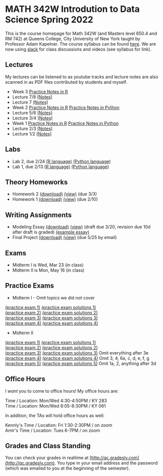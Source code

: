 # MATH 342W Introdution to Data Science Spring 2022

This is the course homepage for Math 342W (and Masters level 650.4 and RM 742) at Queens College, City University of New York taught by Professor Adam Kapelner. The course syllabus can be found [here](https://github.com/kapelner/QC_Math_342W_Spring_2022/blob/master/syllabus/syllabus.pdf). We are now using [slack](https://slack.com/) for class discussions and videos (see syllabus for link).

## Lectures

My lectures can be listened to as youtube tracks and lecture notes are also scanned in as PDF files contributed by students and myself.

<!--
* Lecture 25 video from last year's meeting on slack
  - [Practice Notes](https://github.com/kapelner/QC_Math_342W_Spring_2022/blob/master/practice_lectures/lec25.Rmd)
  - Theory Notes [(Prof)](https://github.com/kapelner/QC_Math_342W_Spring_2022/blob/master/lectures/lec25kap.pdf)
* Lecture 24 video from last year's meeting on slack
  - [Practice Notes](https://github.com/kapelner/QC_Math_342W_Spring_2022/blob/master/practice_lectures/lec24.Rmd)
  - Theory Notes [(Prof)](https://github.com/kapelner/QC_Math_342W_Spring_2022/blob/master/lectures/lec24kap.pdf)
* Lecture 23 video from last year's meeting on slack
  - [Practice Notes](https://github.com/kapelner/QC_Math_342W_Spring_2022/blob/master/practice_lectures/lec23.Rmd)
  - Theory Notes [(Prof)](https://github.com/kapelner/QC_Math_342W_Spring_2022/blob/master/lectures/lec23kap.pdf)
* Lecture 22 video from last year's meeting on slack
  - [Practice Notes](https://github.com/kapelner/QC_Math_342W_Spring_2022/blob/master/practice_lectures/lec22.Rmd)
  - Theory Notes [(Prof)](https://github.com/kapelner/QC_Math_342W_Spring_2022/blob/master/lectures/lec22kap.pdf)
* Lecture 21 video from last year's meeting on slack
  - [Practice Notes](https://github.com/kapelner/QC_Math_342W_Spring_2022/blob/master/practice_lectures/lec21.Rmd)
  - Theory Notes [(Prof)](https://github.com/kapelner/QC_Math_342W_Spring_2022/blob/master/lectures/lec21kap.pdf)
* Lecture 20 video from last year's meeting on slack
  - [Practice Notes](https://github.com/kapelner/QC_Math_342W_Spring_2022/blob/master/practice_lectures/lec20.Rmd)
  - Theory Notes [(Prof)](https://github.com/kapelner/QC_Math_342W_Spring_2022/blob/master/lectures/lec20kap.pdf)
* Lecture 19 video from last year's meeting on slack
  - [Practice Notes](https://github.com/kapelner/QC_Math_342W_Spring_2022/blob/master/practice_lectures/lec19.Rmd)
  - Theory Notes [(Prof)](https://github.com/kapelner/QC_Math_342W_Spring_2022/blob/master/lectures/lec19kap.pdf) [(Kennly Weerasinghe)](https://github.com/wskennly/QC_Math_342W_Spring_2022/blob/master/lectures/lec19weerasinghe.pdf)
* Lecture 18 video from last year's meeting on slack
  - [Practice Notes](https://github.com/kapelner/QC_Math_342W_Spring_2022/blob/master/practice_lectures/lec18.Rmd)
* Lecture 17 video from last year's meeting on slack
  - [Practice Notes](https://github.com/kapelner/QC_Math_342W_Spring_2022/blob/master/practice_lectures/lec17.Rmd)
  - Theory Notes [(Prof)](https://github.com/kapelner/QC_Math_342W_Spring_2022/blob/master/lectures/lec17kap.pdf) [(Kennly Weerasinghe)](https://github.com/wskennly/QC_Math_342W_Spring_2022/blob/master/lectures/lec17weerasinghe.pdf)
* Lecture 16 video from last year's meeting on slack
  - [Practice Notes](https://github.com/kapelner/QC_Math_342W_Spring_2022/blob/master/practice_lectures/lec16.Rmd)
  - Theory Notes [(Prof)](https://github.com/kapelner/QC_Math_342W_Spring_2022/blob/master/lectures/lec16kap.pdf) [(Kennly Weerasinghe)](https://github.com/wskennly/QC_Math_342W_Spring_2022/blob/master/lectures/lec16weerasinghe.pdf)
* Review 1 video from last year's meeting on slack [(Prof)](https://github.com/kapelner/QC_Math_342W_Spring_2022/blob/master/lectures/review1.pdf)
* Lecture 15 video from last year's meeting on slack
  - [Practice Notes](https://github.com/kapelner/QC_Math_342W_Spring_2022/blob/master/practice_lectures/lec15.Rmd)
* Lecture 14 video from last year's meeting on slack
  - [Practice Notes](https://github.com/kapelner/QC_Math_342W_Spring_2022/blob/master/practice_lectures/lec14.Rmd)
  - Theory Notes [(Prof)](https://github.com/kapelner/QC_Math_342W_Spring_2022/blob/master/lectures/lec14kap.pdf) [(Enoch Kim)](https://github.com/derpnoch/QC_Math_342W_Spring_2022/blob/master/lectures/lec14kim.pdf) [(Kennly Weerasinghe)](https://github.com/wskennly/QC_Math_342W_Spring_2022/blob/master/lectures/lec14weerasinghe.pdf) [(Brendan Gubbins)](https://github.com/brendangubbins/QC_Math_342W_Spring_2022/blob/master/lectures/lec14gubbins.pdf)
* Lecture 13 video from last year's meeting on slack
  - [Practice Notes](https://github.com/kapelner/QC_Math_342W_Spring_2022/blob/master/practice_lectures/lec13.Rmd)
  - Theory Notes [(Prof)](https://github.com/kapelner/QC_Math_342W_Spring_2022/blob/master/lectures/lec13kap.pdf) [(Enoch Kim)](https://github.com/derpnoch/QC_Math_342W_Spring_2022/blob/master/lectures/lec13kim.pdf) [(Brendan Gubbins)](https://github.com/brendangubbins/QC_Math_342W_Spring_2022/blob/master/lectures/lec13gubbins.pdf) [(Kennly Weerasinghe)](https://github.com/wskennly/QC_Math_342W_Spring_2022/blob/master/lectures/lec13weerasinghe.pdf)
* Lecture 12 video from last year's meeting on slack
  - [Practice Notes](https://github.com/kapelner/QC_Math_342W_Spring_2022/blob/master/practice_lectures/lec12.Rmd)
  - Theory Notes [(Prof)](https://github.com/kapelner/QC_Math_342W_Spring_2022/blob/master/lectures/lec12kap.pdf) [(Enoch Kim)](https://github.com/derpnoch/QC_Math_342W_Spring_2022/blob/master/lectures/lec12kim.pdf) [(Brendan Gubbins)](https://github.com/brendangubbins/QC_Math_342W_Spring_2022/blob/master/lectures/lec12gubbins.pdf)
* Lecture 11 video from last year's meeting on slack
  - [Practice Notes](https://github.com/kapelner/QC_Math_342W_Spring_2022/blob/master/practice_lectures/lec11.Rmd)
  - Theory Notes [(Prof)](https://github.com/kapelner/QC_Math_342W_Spring_2022/blob/master/lectures/lec11kap.pdf) [(Enoch Kim)](https://github.com/derpnoch/QC_Math_342W_Spring_2022/blob/master/lectures/lec11kim.pdf) [(Brendan Gubbins)](https://github.com/brendangubbins/QC_Math_342W_Spring_2022/blob/master/lectures/lec11gubbins.pdf) [(Alexis Montes)](https://github.com/AlexNYC25/QC_Math_342W_Spring_2022/blob/master/lectures/lec11montes.pdf)
* Lecture 10 video from last year's meeting on slack
  - [Practice Notes](https://github.com/kapelner/QC_Math_342W_Spring_2022/blob/master/practice_lectures/lec10.Rmd)
  - Theory Notes [(Prof)](https://github.com/kapelner/QC_Math_342W_Spring_2022/blob/master/lectures/lec10kap.pdf) [(Enoch Kim)](https://github.com/derpnoch/QC_Math_342W_Spring_2022/blob/master/lectures/lec10kim.pdf) [(Kennly Weerasinghe)](https://github.com/wskennly/QC_Math_342W_Spring_2022/blob/master/lectures/lec10weerasinghe.pdf) [(Brendan Gubbins)](https://github.com/brendangubbins/QC_Math_342W_Spring_2022/blob/master/lectures/lec10gubbins.pdf) [(Alexis Montes)](https://github.com/AlexNYC25/QC_Math_342W_Spring_2022/blob/master/lectures/lec10montes.pdf)
* Lecture 9 video from last year's meeting on slack
  - [Practice Notes](https://github.com/kapelner/QC_Math_342W_Spring_2022/blob/master/practice_lectures/lec09.Rmd) 
  - Theory Notes [(Prof)](https://github.com/kapelner/QC_Math_342W_Spring_2022/blob/master/lectures/lec09kap.pdf) [(Brendan Gubbins)](https://github.com/brendangubbins/QC_Math_342W_Spring_2022/blob/master/lectures/lec09gubbins.pdf) [(Enoch Kim)](https://github.com/derpnoch/QC_Math_342W_Spring_2022/blob/master/lectures/lec09kim.pdf) [(Kennly Weerasinghe)](https://github.com/wskennly/QC_Math_342W_Spring_2022/blob/master/lectures/lec09weerasinghe.pdf)
* Lecture 8 video from last year's meeting on slack
  - [Practice Notes](https://github.com/kapelner/QC_Math_342W_Spring_2022/blob/master/practice_lectures/lec08.Rmd) 
  - Theory Notes [(Prof)](https://github.com/kapelner/QC_Math_342W_Spring_2022/blob/master/lectures/lec08kap.pdf) [(Enoch Kim)](https://github.com/derpnoch/QC_Math_342W_Spring_2022/blob/master/lectures/lec08kim.pdf) [(Brendan Gubbins)](https://github.com/brendangubbins/QC_Math_342W_Spring_2022/blob/master/lectures/lec08gubbins.pdf) [(Kennly Weerasinghe)](https://github.com/wskennly/QC_Math_342W_Spring_2022/blob/master/lectures/lec08weerasinghe.pdf)
* Lecture 7 video from last year's meeting on slack
  - [Practice Notes](https://github.com/kapelner/QC_Math_342W_Spring_2022/blob/master/practice_lectures/lec07.Rmd) 
  - Theory Notes [(Prof)](https://github.com/kapelner/QC_Math_342W_Spring_2022/blob/master/lectures/lec07kap.pdf) [(Brendan Gubbins)](https://github.com/brendangubbins/QC_Math_342W_Spring_2022/blob/master/lectures/lec07gubbins.pdf) [(Enoch Kim)](https://github.com/derpnoch/QC_Math_342W_Spring_2022/blob/master/lectures/lec07kim.pdf) [(Alexis Montes)](https://github.com/AlexNYC25/QC_Math_342W_Spring_2022/blob/master/lectures/lec07montes.pdf) [(Kennly Weerasinghe)](https://github.com/wskennly/QC_Math_342W_Spring_2022/blob/master/lectures/lec07weerasinghe.pdf)
* Lecture 6 video from last year's meeting on slack
  - [Practice Notes](https://github.com/kapelner/QC_Math_342W_Spring_2022/blob/master/practice_lectures/lec06.Rmd) 
  - Theory Notes [(Prof)](https://github.com/kapelner/QC_Math_342W_Spring_2022/blob/master/lectures/lec06kap.pdf) [(Enoch Kim)](https://github.com/derpnoch/QC_Math_342W_Spring_2022/blob/master/lectures/lec06kim.pdf) [(Brendan Gubbins)](https://github.com/brendangubbins/QC_Math_342W_Spring_2022/blob/master/lectures/lec06gubbins.pdf) [(Kennly Weerasinghe)](https://github.com/wskennly/QC_Math_342W_Spring_2022/blob/master/lectures/lec06weerasinghe.pdf) [(Alexis Montes)](https://github.com/AlexNYC25/QC_Math_342W_Spring_2022/blob/master/lectures/lec06montes.pdf)
* Lecture 5 video from last year's meeting on slack
  - [Practice Notes](https://github.com/kapelner/QC_Math_342W_Spring_2022/blob/master/practice_lectures/lec05.Rmd)
  - Theory Notes [(Prof)](https://github.com/kapelner/QC_Math_342W_Spring_2022/blob/master/lectures/lec05kap.pdf) [(Enoch Kim)](https://github.com/derpnoch/QC_Math_342W_Spring_2022/blob/master/lectures/lec05kim.pdf) [(Brendan Gubbins)](https://github.com/brendangubbins/QC_Math_342W_Spring_2022/blob/master/lectures/lec05gubbins.pdf) [(Alexis Montes)](https://github.com/AlexNYC25/QC_Math_342W_Spring_2022/blob/master/lectures/lec05montes.pdf) [(Kennly Weerasinghe)](https://github.com/wskennly/QC_Math_342W_Spring_2022/blob/master/lectures/lec05weerasinghe.pdf)
* Lecture 4 video from last year's meeting on slack
  - [Practice Notes](https://github.com/kapelner/QC_Math_342W_Spring_2022/blob/master/practice_lectures/lec04.Rmd)
  - Theory Notes [(Prof)](https://github.com/kapelner/QC_Math_342W_Spring_2022/blob/master/lectures/lec04kap.pdf) [(Hanlin Wang)](https://github.com/Hanlin-Wang/QC_Math_342W_Spring_2022/blob/master/lectures/lec04wang.pdf) [(Enoch Kim)](https://github.com/derpnoch/QC_Math_342W_Spring_2022/blob/master/lectures/lec04kim.pdf) [(Brendan Gubbins)](https://github.com/brendangubbins/QC_Math_342W_Spring_2022/blob/master/lectures/lec04gubbins.pdf) [(Alexis Montes)](https://github.com/AlexNYC25/QC_Math_342W_Spring_2022/blob/master/lectures/lec04montes.pdf)
* Lecture 3 video from last year's meeting on slack
  - [Practice Notes](https://github.com/kapelner/QC_Math_342W_Spring_2022/blob/master/practice_lectures/lec03.Rmd)
* Lecture 2 video from last year's meeting on slack
  - Theory Notes [(Prof)](https://github.com/kapelner/QC_Math_342W_Spring_2022/blob/master/lectures/lec02kap.pdf) [(Elizabeth McHugh)](https://github.com/ejmchugh/QC_Math_342W_Spring_2022/blob/master/lectures/lec02mchugh.pdf) [(Brendan Gubbins)](https://github.com/brendangubbins/QC_Math_342W_Spring_2022/blob/master/lectures/lec02gubbins.pdf) [(Hanlin Wang)](https://github.com/Hanlin-Wang/QC_Math_342W_Spring_2022/blob/master/lectures/lec02wang.pdf) [(Alexis Montes)](https://github.com/AlexNYC25/QC_Math_342W_Spring_2022/blob/master/lectures/lec02montes.pdf) [(Enoch Kim)](https://github.com/derpnoch/QC_Math_342W_Spring_2022/blob/master/lectures/lec02kim.pdf)-->

* Week 3 [Practice Notes in R](https://github.com/kapelner/QC_Math_342W_Spring_2022/blob/master/practice_lectures/week03.Rmd) 
* Lecture 7/8 [(Notes)](https://github.com/kapelner/QC_Math_342W_Spring_2021/blob/master/lectures/lec07kap.pdf)
* Lecture 7 [(Notes)](https://github.com/kapelner/QC_Math_342W_Spring_2021/blob/master/lectures/lec06kap.pdf)
* Week 2 [Practice Notes in R](https://github.com/kapelner/QC_Math_342W_Spring_2022/blob/master/practice_lectures/week02.Rmd) [Practice Notes in Python](https://github.com/sfnxboy/342-2022-Python-Practice-lectures/blob/main/Practice%20Notes/4%20-%20Python%20Practice%20Lecture%204%20MATH%20342W%20Queens%20College%20-%20More%20Data%20Structures%2C%20Pandas%20and%20Functions.ipynb)
* Lecture 5/6 [(Notes)](https://github.com/kapelner/QC_Math_342W_Spring_2021/blob/master/lectures/lec05kap.pdf)
* Lecture 3/4 [(Notes)](https://github.com/kapelner/QC_Math_342W_Spring_2021/blob/master/lectures/lec04kap.pdf)
* Week 1 [Practice Notes in R](https://github.com/kapelner/QC_Math_342W_Spring_2022/blob/master/practice_lectures/week01.Rmd) [Practice Notes in Python](https://github.com/sfnxboy/342-2022-Python-Practice-lectures/blob/main/Practice%20Notes/3%20-%20Python%20Practice%20Lecture%203%20MATH%20342W%20Queens%20College%20-%20The%20Basics.ipynb)
* Lecture 2/3 [(Notes)](https://github.com/kapelner/QC_Math_342W_Spring_2021/blob/master/lectures/lec02kap.pdf)
* Lecture 1/2 [(Notes)](https://github.com/kapelner/QC_Math_342W_Spring_2021/blob/master/lectures/lec01kap.pdf)


## Labs

<!--
* [(Lab 10, *not* due)](https://github.com/kapelner/QC_Math_342W_Spring_2022/blob/master/labs/lab10.Rmd)
* [(Lab 9, due 5/10)](https://github.com/kapelner/QC_Math_342W_Spring_2022/blob/master/labs/lab09.Rmd)
* [(Lab 8, due 4/29)](https://github.com/kapelner/QC_Math_342W_Spring_2022/blob/master/labs/lab08.Rmd)
* [(Lab 7, due 4/22)](https://github.com/kapelner/QC_Math_342W_Spring_2022/blob/master/labs/lab07.Rmd)
* [(Lab 6, due 4/15)](https://github.com/kapelner/QC_Math_342W_Spring_2022/blob/master/labs/lab06.Rmd)
* [(Midterm I Review Lab, *not* due)](https://github.com/kapelner/QC_Math_342W_Spring_2022/blob/master/labs/midterm1review.Rmd)
* [(Lab 5, due 3/18)](https://github.com/kapelner/QC_Math_342W_Spring_2022/blob/master/labs/lab05.Rmd)
* [(Lab 4, due 2/11)](https://github.com/kapelner/QC_Math_342W_Spring_2022/blob/master/labs/lab04.Rmd)
* [(Lab 3, due 3/4)](https://github.com/kapelner/QC_Math_342W_Spring_2022/blob/master/labs/lab03.Rmd)-->
* Lab 2, due 2/24 [(R language)](https://github.com/kapelner/QC_Math_342W_Spring_2022/blob/master/labs/lab02.Rmd) [(Python language)](https://github.com/sfnxboy/342-2022-Python-Practice-lectures/blob/main/Labs/Lab%202%20-%20Python%20Lab.ipynb)
* Lab 1, due 2/13 [(R language)](https://github.com/kapelner/QC_Math_342W_Spring_2022/blob/master/labs/lab01.Rmd) [(Python language)](https://github.com/sfnxboy/342-2022-Python-Practice-lectures/blob/main/Labs/Lab%201%20-%20Python%20Lab.ipynb)

## Theory Homeworks

<!--
* Homework 5 [(download)](https://github.com/kapelner/QC_Math_342W_Spring_2022/blob/master/homeworks/hw05/hw05t.pdf?raw=true) [(view)](https://github.com/kapelner/QC_Math_342W_Spring_2022/blob/master/homeworks/hw05/hw05t.pdf) (*not* due)
* Homework 4 [(download)](https://github.com/kapelner/QC_Math_342W_Spring_2022/blob/master/homeworks/hw04/hw04t.pdf?raw=true) [(view)](https://github.com/kapelner/QC_Math_342W_Spring_2022/blob/master/homeworks/hw04/hw04t.pdf) (*not* due)
* Homework 3 [(download)](https://github.com/kapelner/QC_Math_342W_Spring_2022/blob/master/homeworks/hw03/hw03t.pdf?raw=true) [(view)](https://github.com/kapelner/QC_Math_342W_Spring_2022/blob/master/homeworks/hw03/hw03t.pdf) (due 4/7)-->
* Homework 2 [(download)](https://github.com/kapelner/QC_Math_342W_Spring_2022/blob/master/homeworks/hw02/hw02t.pdf?raw=true) [(view)](https://github.com/kapelner/QC_Math_342W_Spring_2022/blob/master/homeworks/hw02/hw02t.pdf) (due 3/3)
* Homework 1 [(download)](https://github.com/kapelner/QC_Math_342W_Spring_2022/blob/master/homeworks/hw01/hw01t.pdf?raw=true) [(view)](https://github.com/kapelner/QC_Math_342W_Spring_2022/blob/master/homeworks/hw01/hw01t.pdf) (due 2/10)

## Writing Assignments

* Modeling Essay [(download)](https://github.com/kapelner/QC_Math_342W_Spring_2022/blob/master/writing_assignments/modeling_essay_revised.pdf?raw=true) [(view)](https://github.com/kapelner/QC_Math_342W_Spring_2022/blob/master/writing_assignments/modeling_essay_revised.pdf) (draft due 3/20, revision due 10d after draft is graded) [(example essay)](https://github.com/kapelner/QC_Math_342W_Spring_2022/blob/master/writing_assignments/modeling_essay_example.pdf)
* Final Project [(download)](https://github.com/kapelner/QC_Math_342W_Spring_2022/blob/master/writing_assignments/final_project.pdf?raw=true) [(view)](https://github.com/kapelner/QC_Math_342W_Spring_2022/blob/master/writing_assignments/final_project.pdf) (due 5/25 by email)

## Exams

* Midterm I is Wed, Mar 23 (in class) 
* Midterm II is Mon, May 16 (in class) 


## Practice Exams

* Midterm I - Omit topics we did not cover

[(practice exam 1)](https://github.com/kapelner/QC_Math_342W_Spring_2021/blob/master/exams/midterm1/midterm1.pdf) [(practice exam solutions 1)](https://github.com/kapelner/QC_Math_342W_Spring_2021/blob/master/exams/midterm1/midterm1_solutions.pdf)\
[(practice exam 2)](https://github.com/kapelner/QC_Math_390.4_Spring_2020/blob/master/exams/midterm1/midterm1.pdf) [(practice exam solutions 2)](https://github.com/kapelner/QC_Math_390.4_Spring_2020/blob/master/exams/midterm1/midterm1_solutions.pdf)\
[(practice exam 3)](https://github.com/kapelner/QC_Math_390.4_Spring_2019/blob/master/exams/midterm1/midterm1.pdf) [(practice exam solutions 3)](https://github.com/kapelner/QC_Math_390.4_Spring_2019/blob/master/exams/midterm1/midterm1_solutions.pdf)\
[(practice exam 4)](https://github.com/kapelner/QC_Math_390.4_Spring_2018/blob/master/exams/midterm1/midterm1.pdf) [(practice exam solutions 4)](https://github.com/kapelner/QC_Math_390.4_Spring_2018/blob/master/exams/midterm1/midterm1_solutions.pdf)

* Midterm II

[(practice exam 1)](https://github.com/kapelner/QC_Math_342W_Spring_2021/blob/master/exams/midterm2/midterm2.pdf) [(practice exam solutions 1)](https://github.com/kapelner/QC_Math_342W_Spring_2021/blob/master/exams/midterm2/midterm2_solutions.pdf)\
[(practice exam 2)](https://github.com/kapelner/QC_Math_390.4_Spring_2020/blob/master/exams/midterm2/midterm2.pdf) [(practice exam solutions 2)](https://github.com/kapelner/QC_Math_390.4_Spring_2020/blob/master/exams/midterm2/midterm2_solutions.pdf)\
[(practice exam 3)](https://github.com/kapelner/QC_Math_390.4_Spring_2019/blob/master/exams/midterm2/midterm2.pdf) [(practice exam solutions 3)](https://github.com/kapelner/QC_Math_390.4_Spring_2019/blob/master/exams/midterm2/midterm2_solutions.pdf) Omit everything after 3e\
[(practice exam 4)](https://github.com/kapelner/QC_Math_390.4_Spring_2018/blob/master/exams/midterm2/midterm2.pdf) [(practice exam solutions 4)](https://github.com/kapelner/QC_Math_390.4_Spring_2018/blob/master/exams/midterm2/midterm2_solutions.pdf) Omit 3, 4, 6a, c, d, e, f, g\
[(practice exam 5)](https://github.com/kapelner/QC_Math_390.4_Spring_2018/blob/master/exams/final/final.pdf) [(practice exam solutions 5)](https://github.com/kapelner/QC_Math_390.4_Spring_2018/blob/master/exams/final/final_solutions.pdf) Omit 1a, 2, anything after 3d

## Office Hours

I *want* you to come to office hours! My office hours are:

Time / Location: Mon/Wed 4:30-4:50PM / KY 283\
Time / Location: Mon/Wed 8:05-8:30PM / KY 061

In addition, the TAs will hold office hours as well:

Kennly's Time / Location: Fri 1:30-2:30PM / on zoom\
Amir's Time / Location: Tues 6-7PM / on zoom

## Grades and Class Standing

You can check your grades in realtime at [http://qc.gradesly.com](http://qc.gradesly.com). You type in your email address and the password (which was emailed to you at the beginning of the semester).
